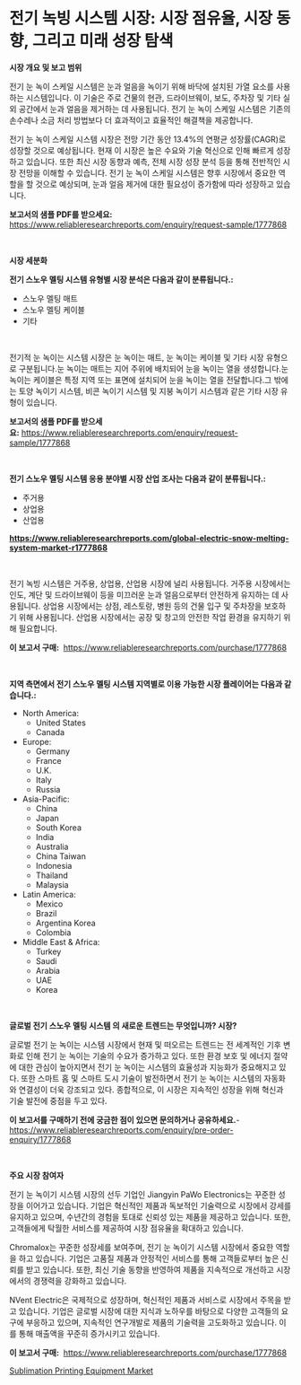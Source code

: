 <p><h1>전기 녹빙 시스템 시장: 시장 점유율, 시장 동향, 그리고 미래 성장 탐색</h1></p><p><strong>시장 개요 및 보고 범위</strong></p>
<p><p>전기 눈 녹이 스케일 시스템은 눈과 얼음을 녹이기 위해 바닥에 설치된 가열 요소를 사용하는 시스템입니다. 이 기술은 주로 건물의 현관, 드라이브웨이, 보도, 주차장 및 기타 실외 공간에서 눈과 얼음을 제거하는 데 사용됩니다. 전기 눈 녹이 스케일 시스템은 기존의 손수레나 소금 처리 방법보다 더 효과적이고 효율적인 해결책을 제공합니다.</p><p>전기 눈 녹이 스케일 시스템 시장은 전망 기간 동안 13.4%의 연평균 성장률(CAGR)로 성장할 것으로 예상됩니다. 현재 이 시장은 높은 수요와 기술 혁신으로 인해 빠르게 성장하고 있습니다. 또한 최신 시장 동향과 예측, 전체 시장 성장 분석 등을 통해 전반적인 시장 전망을 이해할 수 있습니다. 전기 눈 녹이 스케일 시스템은 향후 시장에서 중요한 역할을 할 것으로 예상되며, 눈과 얼음 제거에 대한 필요성이 증가함에 따라 성장하고 있습니다.</p></p>
<p><strong>보고서의 샘플 PDF를 받으세요:</strong> <a href="https://www.reliableresearchreports.com/enquiry/request-sample/1777868">https://www.reliableresearchreports.com/enquiry/request-sample/1777868</a></p>
<p>&nbsp;</p>
<p><strong>시장 세분화</strong></p>
<p><strong>전기 스노우 멜팅 시스템 유형별 시장 분석은 다음과 같이 분류됩니다.:</strong></p>
<p><ul><li>스노우 멜팅 매트</li><li>스노우 멜팅 케이블</li><li>기타</li></ul></p>
<p>&nbsp;</p>
<p><p>전기적 눈 녹이는 시스템 시장은 눈 녹이는 매트, 눈 녹이는 케이블 및 기타 시장 유형으로 구분됩니다.눈 녹이는 매트는 지어 주위에 배치되어 눈을 녹이는 열을 생성합니다.눈 녹이는 케이블은 특정 지역 또는 표면에 설치되어 눈을 녹이는 열을 전달합니다.그 밖에는 토양 녹이기 시스템, 비콘 녹이기 시스템 및 지붕 녹이기 시스템과 같은 기타 시장 유형이 있습니다.</p></p>
<p><strong>보고서의 샘플 PDF를 받으세요:</strong>&nbsp;<a href="https://www.reliableresearchreports.com/enquiry/request-sample/1777868">https://www.reliableresearchreports.com/enquiry/request-sample/1777868</a></p>
<p>&nbsp;</p>
<p><strong> 전기 스노우 멜팅 시스템 응용 분야별 시장 산업 조사는 다음과 같이 분류됩니다.:</strong></p>
<p><ul><li>주거용</li><li>상업용</li><li>산업용</li></ul></p>
<p><strong><a href="https://www.reliableresearchreports.com/global-electric-snow-melting-system-market-r1777868">https://www.reliableresearchreports.com/global-electric-snow-melting-system-market-r1777868</a></strong></p>
<p>&nbsp;</p>
<p><p>전기 녹빙 시스템은 거주용, 상업용, 산업용 시장에 널리 사용됩니다. 거주용 시장에서는 인도, 계단 및 드라이브웨이 등을 미끄러운 눈과 얼음으로부터 안전하게 유지하는 데 사용됩니다. 상업용 시장에서는 상점, 레스토랑, 병원 등의 건물 입구 및 주차장을 보호하기 위해 사용됩니다. 산업용 시장에서는 공장 및 창고의 안전한 작업 환경을 유지하기 위해 필요합니다.</p></p>
<p><strong>이 보고서 구매:</strong>&nbsp; <a href="https://www.reliableresearchreports.com/purchase/1777868">https://www.reliableresearchreports.com/purchase/1777868</a></p>
<p>&nbsp;</p>
<p><strong>지역 측면에서 전기 스노우 멜팅 시스템 지역별로 이용 가능한 시장 플레이어는 다음과 같습니다.:</strong></p>
<p><ul>
    <li>
        North America:
        <ul>
            <li>United States</li>
            <li>Canada</li>
        </ul>
    </li>
    <li>
        Europe:
        <ul>
            <li>Germany</li>
            <li>France</li>
            <li>U.K.</li>
            <li>Italy</li>
            <li>Russia</li>
        </ul>
    </li>
    <li>
        Asia-Pacific:
        <ul>
            <li>China</li>
            <li>Japan</li>
            <li>South Korea</li>
            <li>India</li>
            <li>Australia</li>
            <li>China Taiwan</li>
            <li>Indonesia</li>
            <li>Thailand</li>
            <li>Malaysia</li>
        </ul>
    </li>
    <li>
        Latin America:
        <ul>
            <li>Mexico</li>
            <li>Brazil</li>
            <li>Argentina Korea</li>
            <li>Colombia</li>
        </ul>
    </li>
    <li>
        Middle East & Africa:
        <ul>
            <li>Turkey</li>
            <li>Saudi</li>
            <li>Arabia</li>
            <li>UAE</li>
            <li>Korea</li>
        </ul>
    </li>
    </ul></p>
<p>&nbsp;</p>
<p><strong>글로벌 전기 스노우 멜팅 시스템 의 새로운 트렌드는 무엇입니까? 시장?</strong></p>
<p><p>글로벌 전기 눈 녹이는 시스템 시장에서 현재 및 떠오르는 트렌드는 전 세계적인 기후 변화로 인해 전기 눈 녹이는 기술의 수요가 증가하고 있다. 또한 환경 보호 및 에너지 절약에 대한 관심이 높아지면서 전기 눈 녹이는 시스템의 효율성과 지능화가 중요해지고 있다. 또한 스마트 홈 및 스마트 도시 기술이 발전하면서 전기 눈 녹이는 시스템의 자동화와 연결성이 더욱 강조되고 있다. 종합적으로, 이 시장은 지속적인 성장을 위해 혁신과 기술 발전에 중점을 두고 있다.</p></p>
<p><strong>이 보고서를 구매하기 전에 궁금한 점이 있으면 문의하거나 공유하세요.</strong>- <a href="https://www.reliableresearchreports.com/enquiry/pre-order-enquiry/1777868">https://www.reliableresearchreports.com/enquiry/pre-order-enquiry/1777868</a></p>
<p>&nbsp;</p>
<p><strong>주요 시장 참여자</strong></p>
<p><p>전기 눈 녹이기 시스템 시장의 선두 기업인 Jiangyin PaWo Electronics는 꾸준한 성장을 이어가고 있습니다. 기업은 혁신적인 제품과 독보적인 기술력으로 시장에서 강세를 유지하고 있으며, 수년간의 경험을 토대로 신뢰성 있는 제품을 제공하고 있습니다. 또한, 고객들에게 탁월한 서비스를 제공하여 시장 점유율을 확대하고 있습니다.</p><p>Chromalox는 꾸준한 성장세를 보여주며, 전기 눈 녹이기 시스템 시장에서 중요한 역할을 하고 있습니다. 기업은 고품질 제품과 안정적인 서비스를 통해 고객들로부터 높은 신뢰를 받고 있습니다. 또한, 최신 기술 동향을 반영하여 제품을 지속적으로 개선하고 시장에서의 경쟁력을 강화하고 있습니다.</p><p>NVent Electric은 국제적으로 성장하며, 혁신적인 제품과 서비스로 시장에서 주목을 받고 있습니다. 기업은 글로벌 시장에 대한 지식과 노하우를 바탕으로 다양한 고객들의 요구에 부응하고 있으며, 지속적인 연구개발로 제품의 기술력을 고도화하고 있습니다. 이를 통해 매출액을 꾸준히 증가시키고 있습니다.</p></p>
<p><strong>이 보고서 구매:</strong>&nbsp;&nbsp;<a href="https://www.reliableresearchreports.com/purchase/1777868">https://www.reliableresearchreports.com/purchase/1777868</a></p>
<p><p><a href="https://github.com/Sinjinluong3e0awx2m195k76/Market-Research-Report-List-2/blob/main/sublimation-printing-equipment-market.md">Sublimation Printing Equipment Market</a></p></p>